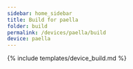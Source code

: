 ```yaml
---
sidebar: home_sidebar
title: Build for paella
folder: build
permalink: /devices/paella/build
device: paella
---
```

{% include templates/device_build.md %}
